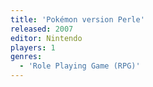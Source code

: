 ```yaml
---
title: 'Pokémon version Perle'
released: 2007
editor: Nintendo
players: 1
genres:
  - 'Role Playing Game (RPG)'
---
```

